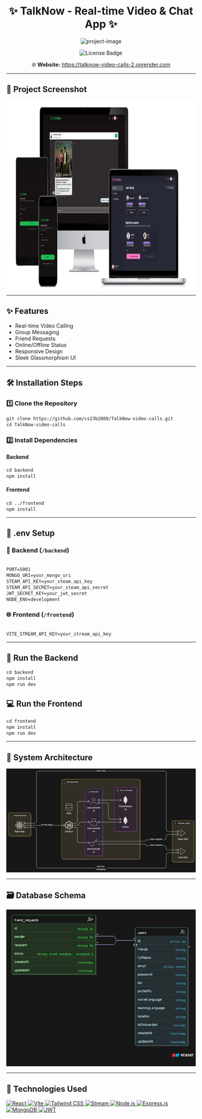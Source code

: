 <h1 align="center">✨ TalkNow - Real-time Video &amp; Chat App ✨</h1>

<p align="center">
  <img src="https://socialify.git.ci/cs23b2009/TalkNow-video-calls/image?custom_description=A+full-stack+video+calling+and+messaging+application+built+with+React%2C+Node.js%2C+Stream+SDK%2C+and+Tailwind+CSS.&description=1&language=1&name=1&owner=1&theme=Light" alt="project-image">
</p>



<p align="center">
  <img src="https://img.shields.io/github/license/cs23b2009/TalkNow-video-calls" alt="License Badge">
</p>
<p align="center">
  🌐 <strong>Website:</strong> <a href="https://talknow-video-calls-2.onrender.com" target="_blank">https://talknow-video-calls-2.onrender.com</a>
</p>

---

<h2>📸 Project Screenshot</h2>

<p align="center">
  <img src="frontend/public/All Devices Black Mockup.png" alt="TalkNow App Mockup" width="1200" height="500" />
</p>

---

<h2>✨ Features</h2>

- Real-time Video Calling  
- Group Messaging  
- Friend Requests  
- Online/Offline Status  
- Responsive Design  
- Sleek Glassmorphism UI  

---

<h2>🛠 Installation Steps</h2>

<h3>1️⃣ Clone the Repository</h3>

<pre><code>git clone https://github.com/cs23b2009/TalkNow-video-calls.git
cd TalkNow-video-calls
</code></pre>

<h3>2️⃣ Install Dependencies</h3>

<h4>Backend</h4>
<pre><code>cd backend
npm install
</code></pre>

<h4>Frontend</h4>
<pre><code>cd ../frontend
npm install
</code></pre>

---

<h2>🧪 .env Setup</h2>

<h3>📂 Backend (<code>/backend</code>)</h3>

<pre><code>
PORT=5001
MONGO_URI=your_mongo_uri
STEAM_API_KEY=your_steam_api_key
STEAM_API_SECRET=your_steam_api_secret
JWT_SECRET_KEY=your_jwt_secret
NODE_ENV=development
</code></pre>

<h3>🌐 Frontend (<code>/frontend</code>)</h3>

<pre><code>
VITE_STREAM_API_KEY=your_stream_api_key
</code></pre>

---

<h2>🔧 Run the Backend</h2>

<pre><code>cd backend
npm install
npm run dev
</code></pre>

<h2>💻 Run the Frontend</h2>

<pre><code>cd frontend
npm install
npm run dev
</code></pre>

---
## 🧠 System Architecture

![System Architecture](https://github.com/cs23b2009/blahblah/blob/main/TalkNow_Arcitecture.jpeg)

---

## 🗃️ Database Schema

![Database Schema](https://github.com/cs23b2009/blahblah/blob/main/TalkNow_%20Database%20Schema.png)

---

<h2>🧪 Technologies Used</h2>

<p align="left">
  <a href="https://react.dev/" target="_blank" rel="noreferrer">
    <img src="https://img.shields.io/badge/React-20232A?style=for-the-badge&logo=react&logoColor=61DAFB" alt="React" />
  </a>
  <a href="https://vitejs.dev/" target="_blank" rel="noreferrer">
    <img src="https://img.shields.io/badge/Vite-563D7C?style=for-the-badge&logo=vite&logoColor=white" alt="Vite" />
  </a>
  <a href="https://tailwindcss.com/" target="_blank" rel="noreferrer">
    <img src="https://img.shields.io/badge/TailwindCSS-06B6D4?style=for-the-badge&logo=tailwindcss&logoColor=white" alt="Tailwind CSS" />
  </a>
  <a href="https://getstream.io/" target="_blank" rel="noreferrer">
    <img src="https://img.shields.io/badge/Stream-0085FF?style=for-the-badge&logo=stream&logoColor=white" alt="Stream" />
  </a>
  <a href="https://nodejs.org/" target="_blank" rel="noreferrer">
    <img src="https://img.shields.io/badge/Node.js-339933?style=for-the-badge&logo=node.js&logoColor=white" alt="Node.js" />
  </a>
  <a href="https://expressjs.com/" target="_blank" rel="noreferrer">
    <img src="https://img.shields.io/badge/Express.js-000000?style=for-the-badge&logo=express&logoColor=white" alt="Express.js" />
  </a>
  <a href="https://www.mongodb.com/" target="_blank" rel="noreferrer">
    <img src="https://img.shields.io/badge/MongoDB-47A248?style=for-the-badge&logo=mongodb&logoColor=white" alt="MongoDB" />
  </a>
  <a href="https://jwt.io/" target="_blank" rel="noreferrer">
    <img src="https://img.shields.io/badge/JWT-000000?style=for-the-badge&logo=JSON%20web%20tokens&logoColor=white" alt="JWT" />
  </a>
</p>
